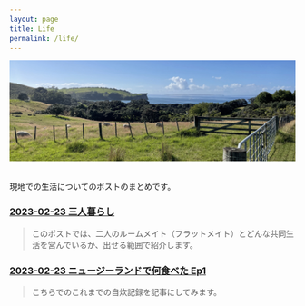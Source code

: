 ```yaml
---
layout: page
title: Life
permalink: /life/
---
```


<div style="text-align: center">
    <img src="../image/shakespear_beach.jpg"><br>
</div><br>

現地での生活についてのポストのまとめです。

<h3>
<a href="https://sonoinnz.com/2024/02/23/%E4%B8%89%E4%BA%BA%E6%9A%AE%E3%82%89%E3%81%97.html" target="_blank">
2023-02-23 三人暮らし
</a>
</h3>

> このポストでは、二人のルームメイト（フラットメイト）とどんな共同生活を営んでいるか、出せる範囲で紹介します。



<h3>
<a href="https://sonoinnz.com/2024/04/06/%E3%83%8B%E3%83%A5%E3%83%BC%E3%82%B8%E3%83%BC%E3%83%A9%E3%83%B3%E3%83%89%E3%81%A7%E4%BD%95%E9%A3%9F%E3%81%B9%E3%81%9F-ep1.html" target="_blank">
2023-02-23 ニュージーランドで何食べた Ep1
</a>
</h3>

> こちらでのこれまでの自炊記録を記事にしてみます。
